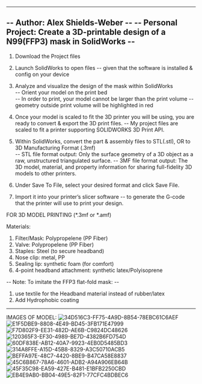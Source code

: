 -------------------------------------------------------------------------------------------
-- Author: Alex Shields-Weber --
-- Personal Project: Create a 3D-printable design of a N99(FFP3) mask in SolidWorks -- 
-------------------------------------------------------------------------------------------
1. Download the Project files 
2. Launch SolidWorks to open files -- given that the software is installed & config on your device 

3. Analyze and visualize the design of the mask within SolidWorks   
    -- Orient your model on the print bed  
    -- In order to print, your model cannot be larger than the print volume -- geometry outside print volume will be highlighted in red  
    
4. Once your model is scaled to fit the 3D printer you will be using, you are ready to convert & export the 3D print files.
    -- My project files are scaled to fit a printer supporting SOLIDWORKS 3D Print API.
    
5. Within SolidWorks, convert the part & assembly files to STL(.stl), OR to 3D Manufacturing Format (.3mf)  
    -- STL file format output: Only the surface geometry of a 3D object as a raw, unstructured triangulated surface.
    -- 3MF file format output: The 3D model, material, and property information for sharing full-fidelity 3D models to other printers.

6. Under Save To File, select your desired format and click Save File.  
7. Import it into your printer’s slicer software -- to generate the G-code that the printer will use to print your design.


FOR 3D MODEL PRINTING (*.3mf or *.amf) 

Materials: 
1. Filter/Mask: Polypropelene (PP Fiber) 
2. Valve:  Polypropelene (PP Fiber) 
3. Staples: Steel (to secure headband)
4. Nose clip: metal, PP
5. Sealing lip: synthetic foam (for comfort) 
6. 4-point headband attachment: synthetic latex/Polyisoprene

-- Note: To imitate the FFP3 flat-fold mask: -- 
1. use textile for the Headband material instead of rubber/latex 
2. Add Hydrophobic coating 
----------------------------------------------------------------------
IMAGES OF MODEL:
![34D516C3-FF75-4A9D-8B54-78EBC61C6AEF](https://user-images.githubusercontent.com/72238329/175376801-3ecb311d-818a-453e-a7cb-2fe965cb863e.jpeg)
![E1F5DBE9-8808-4E49-BD45-3FB171E47999](https://user-images.githubusercontent.com/72238329/175376805-6395e768-ddd5-460b-b788-3d99ea0b7dd4.jpeg)
![F7D802F9-EE31-482D-AE6B-C9824DC48626](https://user-images.githubusercontent.com/72238329/175376808-90f78445-8b55-49b2-a1bb-3a1b1a64c1fb.jpeg)
![120365F3-EF30-4989-BE7D-4382B6FD754D](https://user-images.githubusercontent.com/72238329/175376811-c1b65d94-1619-4822-a067-737b7c3a452c.jpeg)
![60DF838E-AB12-40A7-9923-4EB0D5485BD3](https://user-images.githubusercontent.com/72238329/175376814-a87353b9-7d22-4bf8-b5dd-301d2b960ae6.jpeg)
![314A8FFE-A15D-45B8-8329-A3C50710ACB5](https://user-images.githubusercontent.com/72238329/175376816-af5e5b54-3d5f-4d46-a6a3-d8568691e1a7.jpeg)
![BEFFA97E-48C7-4420-8BE9-B47CA58E8837](https://user-images.githubusercontent.com/72238329/175376818-821544e2-1e0d-4e97-ae86-ebec7fbb566f.jpeg)
![45C6B867-78A6-4601-ADB2-A94A906EB64B](https://user-images.githubusercontent.com/72238329/175376820-bb93798f-28a2-49aa-90b5-8924dfb07cff.jpeg)
![45F35C98-EA59-427E-B481-E1BFB2250CBD](https://user-images.githubusercontent.com/72238329/175376821-6e053884-c34c-4659-b32b-772c459442c5.jpeg)
![EB4E9AB0-BB04-49E5-82F1-77CFC4BDBEC6](https://user-images.githubusercontent.com/72238329/175376824-5cad1def-08c6-40cc-a235-8fefcae447f0.jpeg)

